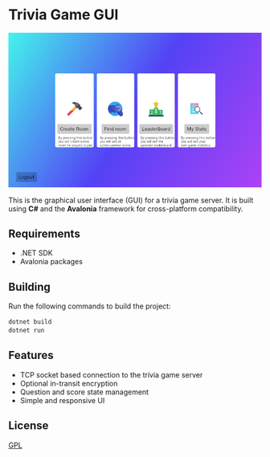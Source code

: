 # Trivia Game GUI

![Trivia Game UI](docs/demo.png)

This is the graphical user interface (GUI) for a trivia game server. It is built using **C#** and the **Avalonia** framework for cross-platform compatibility.

## Requirements

- .NET SDK
- Avalonia packages

## Building

Run the following commands to build the project:

```sh
dotnet build
dotnet run
```

## Features

- TCP socket based connection to the trivia game server
- Optional in-transit encryption
- Question and score state management
- Simple and responsive UI

## License

[GPL](LICENSE)
